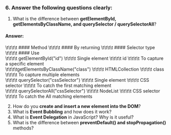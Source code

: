 ### 6. Answer the following questions clearly:

1. What is the difference between **getElementById, getElementsByClassName, and querySelector / querySelectorAll**? <br>
#### Answer:<br>
\t\t\t\t #### Method               \t\t\t\t  #### By returning       \t\t\t\t #### Selector type            \t\t\t\t  #### Use  <br>
     \t\t\t\t   getElementById("id")           \t\t\t\t Single element                \t\t\t\t  id               \t\t\t\t  To capture a specific element  <br>
   \t\t\t\tgetElementsByClassName("class")     \t\t\t\t HTMLCollection                \t\t\t\t class              \t\t\t\t To capture multiple elements  <br>
   \t\t\t\t querySelector("cssSelector")    \t\t\t\t     Single element             \t\t\t\t  CSS selector       \t\t\t\t   To catch the first matching element  <br>
  \t\t\t\t querySelectorAll("cssSelector")   \t\t\t\t   NodeList              \t\t\t\t       CSS selector      \t\t\t\t    To catch the All matching elements  <br>
   
2. How do you **create and insert a new element into the DOM**?
4. What is **Event Bubbling** and how does it work?
5. What is **Event Delegation** in JavaScript? Why is it useful?
6. What is the difference between **preventDefault() and stopPropagation()** methods?

